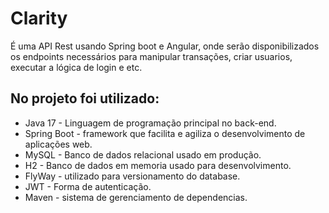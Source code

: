 # Clarity
É uma API Rest usando Spring boot e Angular, onde serão disponibilizados os endpoints necessários para manipular transações, criar usuarios, executar a lógica de login e etc.
## No projeto foi utilizado: 
* Java 17 - Linguagem de programação principal no back-end.
* Spring Boot - framework que facilita e agiliza o desenvolvimento de aplicações web. 
* MySQL - Banco de dados relacional usado em produção.
* H2 - Banco de dados em memoria usado para desenvolvimento.
* FlyWay - utilizado para versionamento do database.
* JWT - Forma de autenticação.
* Maven - sistema de gerenciamento de dependencias.
